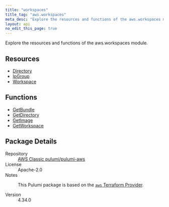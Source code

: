 ```yaml
---
title: "workspaces"
title_tag: "aws.workspaces"
meta_desc: "Explore the resources and functions of the aws.workspaces module."
layout: api
no_edit_this_page: true
---
```


<!-- WARNING: this file was generated by Pulumi Docs Generator. -->
<!-- Do not edit by hand unless you're certain you know what you are doing! -->

Explore the resources and functions of the aws.workspaces module.

<h2 id="resources">Resources</h2>
<ul class="api">
    <li><a href="directory/" title="Directory"><span class="api-symbol api-symbol--resource"></span>Directory</a></li>
    <li><a href="ipgroup/" title="IpGroup"><span class="api-symbol api-symbol--resource"></span>IpGroup</a></li>
    <li><a href="workspace/" title="Workspace"><span class="api-symbol api-symbol--resource"></span>Workspace</a></li>
</ul>

<h2 id="functions">Functions</h2>
<ul class="api">
    <li><a href="getbundle/" title="GetBundle"><span class="api-symbol api-symbol--function"></span>GetBundle</a></li>
    <li><a href="getdirectory/" title="GetDirectory"><span class="api-symbol api-symbol--function"></span>GetDirectory</a></li>
    <li><a href="getimage/" title="GetImage"><span class="api-symbol api-symbol--function"></span>GetImage</a></li>
    <li><a href="getworkspace/" title="GetWorkspace"><span class="api-symbol api-symbol--function"></span>GetWorkspace</a></li>
</ul>

<h2 id="package-details">Package Details</h2>
<dl class="package-details">
	<dt>Repository</dt>
	<dd><a href="https://github.com/pulumi/pulumi-aws">AWS Classic pulumi/pulumi-aws</a></dd>
	<dt>License</dt>
	<dd>Apache-2.0</dd>
	<dt>Notes</dt>
	<dd><p>This Pulumi package is based on the <a href="https://github.com/hashicorp/terraform-provider-aws"><code>aws</code> Terraform Provider</a>.</p>
</dd>
	<dt>Version</dt>
	<dd>4.34.0</dd>
</dl>


